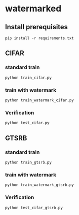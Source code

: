 # watermarked

## Install prerequisites
```
pip install -r requirements.txt
```
## CIFAR
### standard train  
```
python train_cifar.py
```

### train with watermark  

  ```
  python train_watermark_cifar.py
```  
  
### Verification  
  ```
  python test_cifar.py
```  
## GTSRB
### standard train  
```
python train_gtsrb.py
```

### train with watermark  

  ```
  python train_watermark_gtsrb.py
```  
### Verification  
  ```
  python test_cifar_gtsrb.py
  ```
